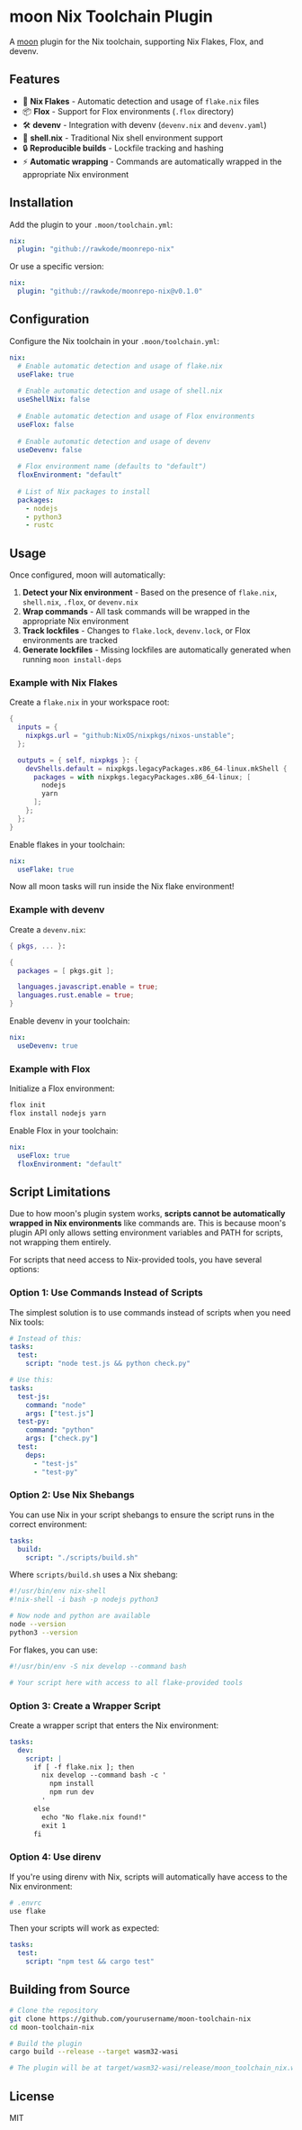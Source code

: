 # moon Nix Toolchain Plugin

A [moon](https://moonrepo.dev) plugin for the Nix toolchain, supporting Nix Flakes, Flox, and devenv.

## Features

- 🚀 **Nix Flakes** - Automatic detection and usage of `flake.nix` files
- 📦 **Flox** - Support for Flox environments (`.flox` directory)
- 🛠️ **devenv** - Integration with devenv (`devenv.nix` and `devenv.yaml`)
- 🐚 **shell.nix** - Traditional Nix shell environment support
- 🔒 **Reproducible builds** - Lockfile tracking and hashing
- ⚡ **Automatic wrapping** - Commands are automatically wrapped in the appropriate Nix environment

## Installation

Add the plugin to your `.moon/toolchain.yml`:

```yaml
nix:
  plugin: "github://rawkode/moonrepo-nix"
```

Or use a specific version:

```yaml
nix:
  plugin: "github://rawkode/moonrepo-nix@v0.1.0"
```

## Configuration

Configure the Nix toolchain in your `.moon/toolchain.yml`:

```yaml
nix:
  # Enable automatic detection and usage of flake.nix
  useFlake: true
  
  # Enable automatic detection and usage of shell.nix
  useShellNix: false
  
  # Enable automatic detection and usage of Flox environments
  useFlox: false
  
  # Enable automatic detection and usage of devenv
  useDevenv: false
  
  # Flox environment name (defaults to "default")
  floxEnvironment: "default"
  
  # List of Nix packages to install
  packages:
    - nodejs
    - python3
    - rustc
```

## Usage

Once configured, moon will automatically:

1. **Detect your Nix environment** - Based on the presence of `flake.nix`, `shell.nix`, `.flox`, or `devenv.nix`
2. **Wrap commands** - All task commands will be wrapped in the appropriate Nix environment
3. **Track lockfiles** - Changes to `flake.lock`, `devenv.lock`, or Flox environments are tracked
4. **Generate lockfiles** - Missing lockfiles are automatically generated when running `moon install-deps`

### Example with Nix Flakes

Create a `flake.nix` in your workspace root:

```nix
{
  inputs = {
    nixpkgs.url = "github:NixOS/nixpkgs/nixos-unstable";
  };

  outputs = { self, nixpkgs }: {
    devShells.default = nixpkgs.legacyPackages.x86_64-linux.mkShell {
      packages = with nixpkgs.legacyPackages.x86_64-linux; [
        nodejs
        yarn
      ];
    };
  };
}
```

Enable flakes in your toolchain:

```yaml
nix:
  useFlake: true
```

Now all moon tasks will run inside the Nix flake environment!

### Example with devenv

Create a `devenv.nix`:

```nix
{ pkgs, ... }:

{
  packages = [ pkgs.git ];

  languages.javascript.enable = true;
  languages.rust.enable = true;
}
```

Enable devenv in your toolchain:

```yaml
nix:
  useDevenv: true
```

### Example with Flox

Initialize a Flox environment:

```bash
flox init
flox install nodejs yarn
```

Enable Flox in your toolchain:

```yaml
nix:
  useFlox: true
  floxEnvironment: "default"
```

## Script Limitations

Due to how moon's plugin system works, **scripts cannot be automatically wrapped in Nix environments** like commands are. This is because moon's plugin API only allows setting environment variables and PATH for scripts, not wrapping them entirely.

For scripts that need access to Nix-provided tools, you have several options:

### Option 1: Use Commands Instead of Scripts

The simplest solution is to use commands instead of scripts when you need Nix tools:

```yaml
# Instead of this:
tasks:
  test:
    script: "node test.js && python check.py"

# Use this:
tasks:
  test-js:
    command: "node"
    args: ["test.js"]
  test-py:
    command: "python"
    args: ["check.py"]
  test:
    deps:
      - "test-js"
      - "test-py"
```

### Option 2: Use Nix Shebangs

You can use Nix in your script shebangs to ensure the script runs in the correct environment:

```yaml
tasks:
  build:
    script: "./scripts/build.sh"
```

Where `scripts/build.sh` uses a Nix shebang:

```bash
#!/usr/bin/env nix-shell
#!nix-shell -i bash -p nodejs python3

# Now node and python are available
node --version
python3 --version
```

For flakes, you can use:

```bash
#!/usr/bin/env -S nix develop --command bash

# Your script here with access to all flake-provided tools
```

### Option 3: Create a Wrapper Script

Create a wrapper script that enters the Nix environment:

```yaml
tasks:
  dev:
    script: |
      if [ -f flake.nix ]; then
        nix develop --command bash -c '
          npm install
          npm run dev
        '
      else
        echo "No flake.nix found!"
        exit 1
      fi
```

### Option 4: Use direnv

If you're using direnv with Nix, scripts will automatically have access to the Nix environment:

```bash
# .envrc
use flake
```

Then your scripts will work as expected:

```yaml
tasks:
  test:
    script: "npm test && cargo test"
```

## Building from Source

```bash
# Clone the repository
git clone https://github.com/yourusername/moon-toolchain-nix
cd moon-toolchain-nix

# Build the plugin
cargo build --release --target wasm32-wasi

# The plugin will be at target/wasm32-wasi/release/moon_toolchain_nix.wasm
```

## License

MIT